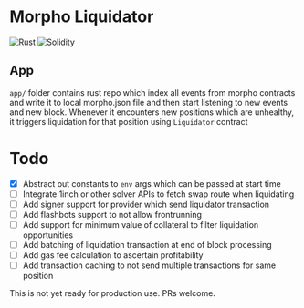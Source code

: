 # Morpho Liquidator
![Rust](https://github.com/etherhood/Liquidator-Morpho/workflows/Rust/badge.svg)
![Solidity](https://github.com/etherhood/Liquidator-Morpho/workflows/Solidity/badge.svg)

## App
`app/` folder contains rust repo which index all events from morpho contracts and write it to local morpho.json file and then start listening to new events and new block. Whenever it encounters new positions which are unhealthy, it triggers liquidation for that position using `Liquidator` contract 

# Todo
- [x] Abstract out constants to `env` args which can be passed at start time
- [ ] Integrate 1inch or other solver APIs to fetch swap route when liquidating
- [ ] Add signer support for provider which send liquidator transaction
- [ ] Add flashbots support to not allow frontrunning
- [ ] Add support for minimum value of collateral to filter liquidation opportunities
- [ ] Add batching of liquidation transaction at end of block processing
- [ ] Add gas fee calculation to ascertain profitability
- [ ] Add transaction caching to not send multiple transactions for same position

This is not yet ready for production use. PRs welcome.